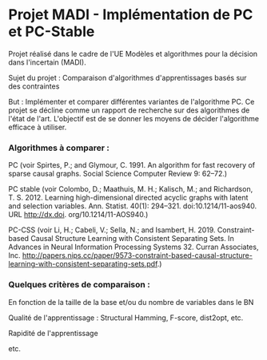 # Projet MADI - Implémentation de PC et PC-Stable
Projet réalisé dans le cadre de l'UE Modèles et algorithmes pour la décision dans l'incertain (MADI).

Sujet du projet : Comparaison d'algorithmes d'apprentissages basés sur des contraintes

But : Implémenter et comparer différentes variantes de l'algorithme PC.
Ce projet se décline comme un rapport de recherche sur des algorithmes de l'état de l'art. L'objectif est de se donner les moyens de décider l'algorithme efficace à utiliser. 

### Algorithmes à comparer :
PC (voir Spirtes, P.; and Glymour, C. 1991. 
An algorithm for fast recovery of sparse causal graphs. 
Social Science Computer Review 9: 62–72.)

PC stable (voir Colombo, D.; Maathuis, M. H.; Kalisch, M.; and Richardson, T. S. 2012. 
Learning high-dimensional directed acyclic graphs with latent and selection variables. 
Ann. Statist. 40(1): 294–321. doi:10.1214/11-aos940. URL http://dx.doi. org/10.1214/11-AOS940.)

PC-CSS (voir Li, H.; Cabeli, V.; Sella, N.; and Isambert, H. 2019.
Constraint-based Causal Structure Learning with Consistent Separating Sets.
In Advances in Neural Information Processing Systems 32. Curran Associates, Inc. 
http://papers.nips.cc/paper/9573-constraint-based-causal-structure-learning-with-consistent-separating-sets.pdf.)

### Quelques critères de comparaison :
En fonction de la taille de la base et/ou du nombre de variables dans le BN

Qualité de l'apprentissage : Structural Hamming, F-score, dist2opt, etc.

Rapidité de l'apprentissage 

etc.
